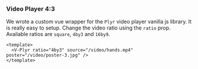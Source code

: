 ### Video Player 4:3

We wrote a custom vue wrapper for the `Plyr` video player vanilla js library. It
is really easy to setup. Change the video ratio using the `ratio` prop.
Available ratios are `square`, `4by3` and `16by9`.

<!--code-->

```vue
<template>
  <V-Plyr ratio="4by3" source="/video/hands.mp4" poster="/video/poster-3.jpg" />
</template>
```

<!--/code-->

<!--example-->

<div>
  <V-Plyr class="ml-1"
    ratio="4by3"
    source="/video/hands.mp4"
    poster="/video/poster-3.jpg"
  />
</div>

<!--/example-->
